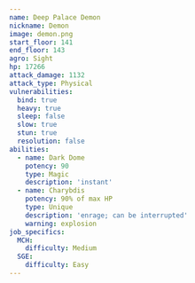 ```yaml
---
name: Deep Palace Demon
nickname: Demon
image: demon.png
start_floor: 141
end_floor: 143
agro: Sight
hp: 17266
attack_damage: 1132
attack_type: Physical
vulnerabilities:
  bind: true
  heavy: true
  sleep: false
  slow: true
  stun: true
  resolution: false
abilities:
  - name: Dark Dome
    potency: 90
    type: Magic
    description: 'instant'
  - name: Charybdis
    potency: 90% of max HP
    type: Unique
    description: 'enrage; can be interrupted'
    warning: explosion
job_specifics:
  MCH:
    difficulty: Medium
  SGE:
    difficulty: Easy
---
```

